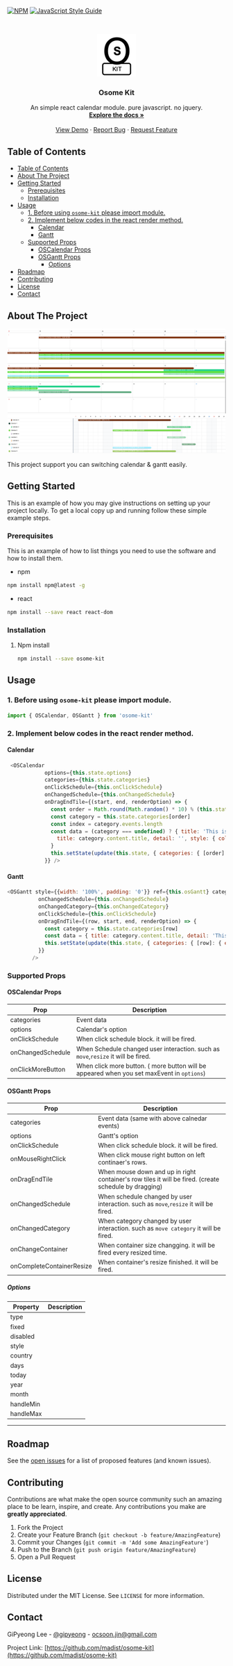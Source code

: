<!--
*** Thanks for checking out this README Template. If you have a suggestion that would
*** make this better please fork the repo and create a pull request or simple open
*** an issue with the tag "enhancement".
*** Thanks again! Now go create something AMAZING! :D
-->





<!-- PROJECT SHIELDS -->
<!--
*** I'm using markdown "reference style" links for readability.
*** Reference links are enclosed in brackets [ ] instead of parentheses ( ).
*** See the bottom of this document for the declaration of the reference variables
*** for build-url, contributors-url, etc. This is an optional, concise syntax you may use.
*** https://www.markdownguide.org/basic-syntax/#reference-style-links
-->
[![NPM](https://img.shields.io/npm/v/osome-kit.svg)](https://www.npmjs.com/package/osome-kit) 
[![JavaScript Style Guide](https://img.shields.io/badge/code_style-standard-brightgreen.svg)](https://standardjs.com)

<!-- PROJECT LOGO -->
<br />
<p align="center">
  <a href="https://github.com/madist/osome-kit">
    <img src="images/logo.png" alt="Logo" width="90" height="99">
  </a>

  <h3 align="center">Osome Kit</h3>

  <p align="center">
    An simple react calendar module. pure javascript. no jquery.
    <br />
    <a href="https://github.com/madist/osome-kit"><strong>Explore the docs »</strong></a>
    <br />
    <br />
    <a href="https://madist.github.io/osome-kit/">View Demo</a>
    ·
    <a href="https://github.com/madist/osome-kit/issues">Report Bug</a>
    ·
    <a href="https://github.com/madist/osome-kit/issues">Request Feature</a>
  </p>
</p>



<!-- TABLE OF CONTENTS -->
## Table of Contents

- [Table of Contents](#table-of-contents)
- [About The Project](#about-the-project)
- [Getting Started](#getting-started)
  - [Prerequisites](#prerequisites)
  - [Installation](#installation)
- [Usage](#usage)
  - [1. Before using `osome-kit` please import module.](#1-before-using-osome-kit-please-import-module)
  - [2. Implement below codes in the react render method.](#2-implement-below-codes-in-the-react-render-method)
    - [Calendar](#calendar)
    - [Gantt](#gantt)
  - [Supported Props](#supported-props)
    - [OSCalendar Props](#oscalendar-props)
    - [OSGantt Props](#osgantt-props)
      - [Options](#options)
- [Roadmap](#roadmap)
- [Contributing](#contributing)
- [License](#license)
- [Contact](#contact)



<!-- ABOUT THE PROJECT -->
## About The Project

<img src="images/calendar.png" alt="Logo">
<img src="images/gantt.png" alt="Logo">

This project support you can switching calendar & gantt easily.


<!-- GETTING STARTED -->
## Getting Started

This is an example of how you may give instructions on setting up your project locally.
To get a local copy up and running follow these simple example steps.

### Prerequisites

This is an example of how to list things you need to use the software and how to install them.
* npm
```sh
npm install npm@latest -g
```
* react
```sh
npm install --save react react-dom
```

### Installation

1. Npm install
   ```sh
   npm install --save osome-kit
   ```

<!-- USAGE EXAMPLES -->
## Usage
### 1. Before using `osome-kit` please import module.
```js
import { OSCalendar, OSGantt } from 'osome-kit'
```
### 2. Implement below codes in the react render method.
#### Calendar
```js
 <OSCalendar 
            options={this.state.options}
            categories={this.state.categories}
            onClickSchedule={this.onClickSchedule}
            onChangedSchedule={this.onChangedSchedule}
            onDragEndTile={(start, end, renderOption) => {
              const order = Math.round(Math.random() * 10) % (this.state.categories.length || 1)
              const category = this.state.categories[order]
              const index = category.events.length
              const data = (category === undefined) ? { title: 'This is Title', detail: 'This is Detail', style: { color: '#fff', backgroundColor: '#f00' }, index: index, order: order, startDate: start, endDate: end } : {
                title: category.content.title, detail: '', style: { color: '#fff', backgroundColor: category.content.style.color }, index: index, order: order, startDate: start, endDate: end
              }
              this.setState(update(this.state, { categories: { [order]: { events: { $push: [data] } } } }))
            }} />
```
#### Gantt
```js
<OSGantt style={{width: '100%', padding: '0'}} ref={this.osGantt} categories={this.state.categories} options={this.state.options}
          onChangedSchedule={this.onChangedSchedule}
          onChangedCategory={this.onChangedCategory}
          onClickSchedule={this.onClickSchedule}
          onDragEndTile={(row, start, end, renderOption) => {
            const category = this.state.categories[row]
            const data = { title: category.content.title, detail: 'This is Detail', style: { color: '#fff', backgroundColor: category.content.style.color }, order: row, startDate: start, endDate: end, index: category.events.length }
            this.setState(update(this.state, { categories: { [row]: { events: { $push: [data] } } } }))
          }}
        />
```
### Supported Props
#### OSCalendar Props
| Prop              | Description                                                                                |
| ----------------- | ------------------------------------------------------------------------------------------ |
| categories        | Event data                                                                                 |
| options           | Calendar's option                                                                          |
| onClickSchedule   | When click schedule block. it will be fired.                                               |
| onChangedSchedule | When Schedule changed user interaction. such as `move`,`resize` it will be fired.          |
| onClickMoreButton | When click more button. ( more button will be appeared when you set maxEvent in `options`) |

#### OSGantt Props
| Prop                      | Description                                                                                           |
| ------------------------- | ----------------------------------------------------------------------------------------------------- |
| categories                | Event data (same with above calnedar events)                                                          |
| options                   | Gantt's option                                                                                        |
| onClickSchedule           | When click schedule block. it will be fired.                                                          |
| onMouseRightClick         | When click mouse right button on left continaer's rows.                                               |
| onDragEndTile             | When mouse down and up in right container's row tiles it will be fired. (create schedule by dragging) |
| onChangedSchedule         | When schedule changed by user interaction. such as `move`,`resize` it will be fired.                  |
| onChangedCategory         | When category changed by user interaction. such as `move category` it will be fired.                  |
| onChangeContainer         | When container size changging. it will be fired every resized time.                                   |
| onCompleteContainerResize | When container's resize finished. it will be fired.                                                   |

##### Options
| Property  | Description |
| --------- | ----------- |
| type      |             |
| fixed     |             |
| disabled  |             |
| style     |             |
| country   |             |
| days      |             |
| today     |             |
| year      |             |
| month     |             |
| handleMin |             |
| handleMax |             |
___ 

<!-- ROADMAP -->
## Roadmap

See the [open issues](https://github.com/madist/osome-kit/issues) for a list of proposed features (and known issues).


<!-- CONTRIBUTING -->
## Contributing

Contributions are what make the open source community such an amazing place to be learn, inspire, and create. Any contributions you make are **greatly appreciated**.

1. Fork the Project
2. Create your Feature Branch (`git checkout -b feature/AmazingFeature`)
3. Commit your Changes (`git commit -m 'Add some AmazingFeature'`)
4. Push to the Branch (`git push origin feature/AmazingFeature`)
5. Open a Pull Request


<!-- LICENSE -->
## License

Distributed under the MIT License. See `LICENSE` for more information.


<!-- CONTACT -->
## Contact

GiPyeong Lee - [@gipyeong](https://linkedin.com/in/gipyeong-lee-85734396) - ocsoon.jin@gmail.com

Project Link: [https://github.com/madist/osome-kit](https://github.com/madist/osome-kit)